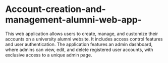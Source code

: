 # Account-creation-and-management-alumni-web-app-
This web application allows users to create, manage, and customize their accounts on a university alumni website. It includes access control features and user authentication. The application features an admin dashboard, where admins can view, edit, and delete registered user accounts, with exclusive access to a unique admin page.
